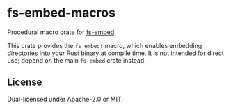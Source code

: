 # fs-embed-macros

Procedural macro crate for [fs-embed](https://crates.io/crates/fs-embed).

This crate provides the `fs_embed!` macro, which enables embedding directories into your Rust binary at compile time. It is not intended for direct use; depend on the main `fs-embed` crate instead.

## License

Dual-licensed under Apache-2.0 or MIT.

